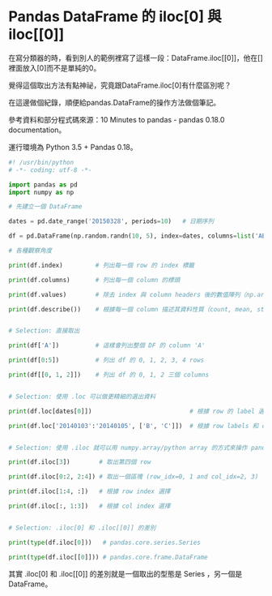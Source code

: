 # Pandas DataFrame 的 iloc[0] 與 iloc[[0]]


在寫分類器的時，看到別人的範例裡寫了這樣一段：DataFrame.iloc[[0]]，他在[]裡面放入[0]而不是單純的0。

覺得這個取出方法有點神祕，究竟跟DataFrame.iloc[0]有什麼區別呢？

在這邊做個紀錄，順便給pandas.DataFrame的操作方法做個筆記。

參考資料和部分程式碼來源：10 Minutes to pandas - pandas 0.18.0 documentation。


運行環境為 Python 3.5 + Pandas 0.18。


```py
#! /usr/bin/python
# -*- coding: utf-8 -*-

import pandas as pd
import numpy as np

# 先建立一個 DataFrame

dates = pd.date_range('20150328', periods=10)   # 日期序列

df = pd.DataFrame(np.random.randn(10, 5), index=dates, columns=list('ABCDE'))

# 各種觀察角度

print(df.index)         # 列出每一個 row 的 index 標籤

print(df.columns)       # 列出每一個 column 的標頭

print(df.values)        # 除去 index 與 column headers 後的數值陣列（np.array）

print(df.describe())    # 根據每一個 column 描述其資料性質（count, mean, std, ...)


# Selection: 直接取出

print(df['A'])          # 這樣會列出整個 DF 的 column 'A'

print(df[0:5])          # 列出 df 的 0, 1, 2, 3, 4 rows

print(df[[0, 1, 2]])    # 列出 df 的 0, 1, 2 三個 columns


# Selection: 使用 .loc 可以做更精細的選出資料

print(df.loc[dates[0]])                           # 根據 row 的 label 選擇

print(df.loc['20140103':'20140105', ['B', 'C']])  # 根據 row labels 和 column names 選擇


# Selection: 使用 .iloc 就可以用 numpy.array/python array 的方式來操作 pandas.DataFrame 

print(df.iloc[3])        # 取出第四個 row

print(df.iloc[0:2, 2:4]) # 取出一個區塊 (row_idx=0, 1 and col_idx=2, 3) 

print(df.iloc[1:4, :])   # 根據 row index 選擇

print(df.iloc[:, 1:3])   # 根據 col index 選擇


# Selection: .iloc[0] 和 .iloc[[0]] 的差別

print(type(df.iloc[0]))   # pandas.core.series.Series

print(type(df.iloc[[0]])) # pandas.core.frame.DataFrame

```

其實 .iloc[0] 和 .iloc[[0]] 的差別就是一個取出的型態是 Series ，另一個是 DataFrame。